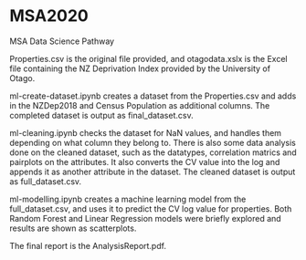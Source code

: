 # MSA2020
MSA Data Science Pathway

Properties.csv is the original file provided, and otagodata.xslx is the Excel file containing the NZ Deprivation Index provided by the University of Otago.

ml-create-dataset.ipynb creates a dataset from the Properties.csv and adds in the NZDep2018 and Census Population as additional columns. 
The completed dataset is output as final_dataset.csv.

ml-cleaning.ipynb checks the dataset for NaN values, and handles them depending on what column they belong to. There is also some data analysis done on the cleaned dataset, such as the datatypes, correlation matrics and pairplots on the attributes. It also converts the CV value into the log and appends it as another attribute in the dataset. 
The cleaned dataset is output as full_dataset.csv.

ml-modelling.ipynb creates a machine learning model from the full_dataset.csv, and uses it to predict the CV log value for properties. Both Random Forest and Linear Regression models were briefly explored and results are shown as scatterplots.

The final report is the AnalysisReport.pdf.
